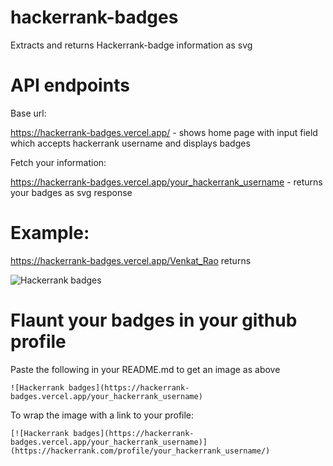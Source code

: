 # hackerrank-badges
 Extracts and returns Hackerrank-badge information as svg

# API endpoints

Base url:

https://hackerrank-badges.vercel.app/ - shows home page with input field which accepts hackerrank username and displays badges

Fetch your information:

https://hackerrank-badges.vercel.app/your_hackerrank_username - returns your badges as svg response

# Example:

https://hackerrank-badges.vercel.app/Venkat_Rao  returns

![Hackerrank badges](https://hackerrank-badges.vercel.app/Venkat_Rao)

# Flaunt your badges in your github profile

Paste the following in your README.md to get an image as above

`![Hackerrank badges](https://hackerrank-badges.vercel.app/your_hackerrank_username)`

To wrap the image with a link to your profile:

`[![Hackerrank badges](https://hackerrank-badges.vercel.app/your_hackerrank_username)](https://hackerrank.com/profile/your_hackerrank_username/)`

